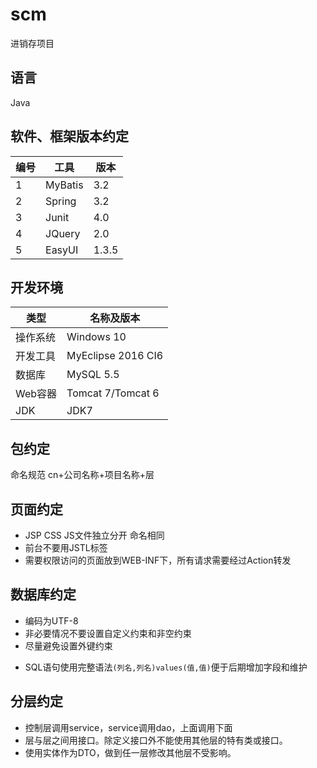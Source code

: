 # scm
进销存项目
## 语言
Java
## 软件、框架版本约定
|编号|工具|版本|
|---|---|---|
|1|MyBatis|3.2|
|2|Spring|3.2|
|3|Junit|4.0|
|4|JQuery|2.0|
|5|EasyUI|1.3.5|
## 开发环境
 类型|名称及版本
 ---|---
 操作系统|  Windows 10
 开发工具| MyEclipse 2016 CI6
 数据库 |MySQL 5.5
 Web容器 |Tomcat 7/Tomcat 6
 JDK |JDK7

## 包约定

命名规范 cn+公司名称+项目名称+层

## 页面约定
* JSP CSS JS文件独立分开 命名相同
* 前台不要用JSTL标签
* 需要权限访问的页面放到WEB-INF下，所有请求需要经过Action转发

## 数据库约定

* 编码为UTF-8
* 非必要情况不要设置自定义约束和非空约束
* 尽量避免设置外键约束
- SQL语句使用完整语法`(列名,列名)values(值,值)`便于后期增加字段和维护

## 分层约定

- 控制层调用service，service调用dao，上面调用下面
- 层与层之间用接口。除定义接口外不能使用其他层的特有类或接口。
- 使用实体作为DTO，做到任一层修改其他层不受影响。
